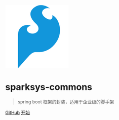   ![logo](logo.png)
  # sparksys-commons
  > spring boot 框架的封装，适用于企业级的脚手架

  [GitHub](https://github.com/zhouxinlei298/sparksys-commons)
  [开始](README.md)
